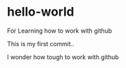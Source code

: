 # hello-world
For Learning how to work with github

This is my first commit.. 

I wonder how tough  to work with github
